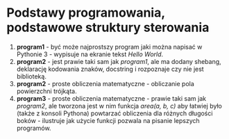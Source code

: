 # Podstawy programowania, podstawowe struktury sterowania

1. **program1** - być może najprostszy program jaki można napisać w Pythonie 3 - wypisuje na ekranie tekst *Hello World*.
1. **program2** - jest prawie taki sam jak *program1*, ale ma dodany shebang, deklarację kodowania znaków, docstring
                  i rozpoznaje czy nie jest biblioteką.
1. **program2** - proste obliczenia matematyczne - obliczanie pola powierzchni trójkąta.
1. **program3** - proste obliczenia matematyczne - prawie taki sam jak *program2*, ale
                  tworzona jest w nim funkcja *area(a, b, c)*
                  aby łatwiej było (także z konsoli Pythona) powtarzać obliczenia dla różnych długości boków - ilustruje jak
                  użycie funkcji pozwala na pisanie lepszych programów.
